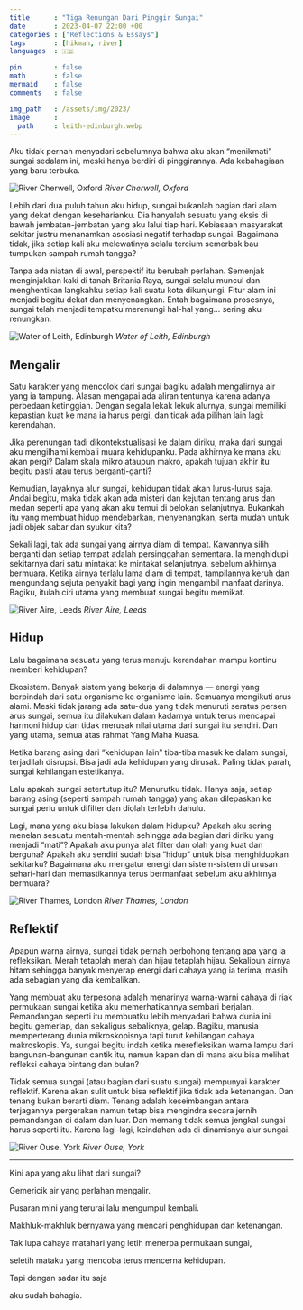 ```yaml
---
title      : "Tiga Renungan Dari Pinggir Sungai"
date       : 2023-04-07 22:00 +00
categories : ["Reflections & Essays"]
tags       : [hikmah, river]
languages  : 🇮🇩

pin        : false
math       : false
mermaid    : false
comments   : false

img_path   : /assets/img/2023/
image      :
  path     : leith-edinburgh.webp
---
```


Aku tidak pernah menyadari sebelumnya bahwa aku akan “menikmati” sungai sedalam ini, meski hanya berdiri di pinggirannya. Ada kebahagiaan yang baru terbuka.

![River Cherwell, Oxford](cherwell-oxford.webp)
_River Cherwell, Oxford_

Lebih dari dua puluh tahun aku hidup, sungai bukanlah bagian dari alam yang dekat dengan keseharianku. Dia hanyalah sesuatu yang eksis di bawah jembatan-jembatan yang aku lalui tiap hari. Kebiasaan masyarakat sekitar justru menanamkan asosiasi negatif terhadap sungai. Bagaimana tidak, jika setiap kali aku melewatinya selalu tercium semerbak bau tumpukan sampah rumah tangga?

Tanpa ada niatan di awal, perspektif itu berubah perlahan. Semenjak menginjakkan kaki di tanah Britania Raya, sungai selalu muncul dan menghentikan langkahku setiap kali suatu kota dikunjungi. Fitur alam ini menjadi begitu dekat dan menyenangkan. Entah bagaimana prosesnya, sungai telah menjadi tempatku merenungi hal-hal yang… sering aku renungkan.

![Water of Leith, Edinburgh](leith-edinburgh.webp)
_Water of Leith, Edinburgh_

## Mengalir

Satu karakter yang mencolok dari sungai bagiku adalah mengalirnya air yang ia tampung. Alasan mengapai ada aliran tentunya karena adanya perbedaan ketinggian. Dengan segala lekak lekuk alurnya, sungai memiliki kepastian kuat ke mana ia harus pergi, dan tidak ada pilihan lain lagi: kerendahan.

Jika perenungan tadi dikontekstualisasi ke dalam diriku, maka dari sungai aku mengilhami kembali muara kehidupanku. Pada akhirnya ke mana aku akan pergi? Dalam skala mikro ataupun makro, apakah tujuan akhir itu begitu pasti atau terus berganti-ganti?

Kemudian, layaknya alur sungai, kehidupan tidak akan lurus-lurus saja. Andai begitu, maka tidak akan ada misteri dan kejutan tentang arus dan medan seperti apa yang akan aku temui di belokan selanjutnya. Bukankah itu yang membuat hidup mendebarkan, menyenangkan, serta mudah untuk jadi objek sabar dan syukur kita?

Sekali lagi, tak ada sungai yang airnya diam di tempat. Kawannya silih berganti dan setiap tempat adalah persinggahan sementara. Ia menghidupi sekitarnya dari satu mintakat ke mintakat selanjutnya, sebelum akhirnya bermuara. Ketika airnya terlalu lama diam di tempat, tampilannya keruh dan mengundang sejuta penyakit bagi yang ingin mengambil manfaat darinya. Bagiku, itulah ciri utama yang membuat sungai begitu memikat.

![River Aire, Leeds](aire-leeds.webp)
_River Aire, Leeds_

## Hidup
Lalu bagaimana sesuatu yang terus menuju kerendahan mampu kontinu memberi kehidupan?

Ekosistem. Banyak sistem yang bekerja di dalamnya — energi yang berpindah dari satu organisme ke organisme lain. Semuanya mengikuti arus alami. Meski tidak jarang ada satu-dua yang tidak menuruti seratus persen arus sungai, semua itu dilakukan dalam kadarnya untuk terus mencapai harmoni hidup dan tidak merusak nilai utama dari sungai itu sendiri. Dan yang utama, semua atas rahmat Yang Maha Kuasa.

Ketika barang asing dari “kehidupan lain” tiba-tiba masuk ke dalam sungai, terjadilah disrupsi. Bisa jadi ada kehidupan yang dirusak. Paling tidak parah, sungai kehilangan estetikanya.

Lalu apakah sungai setertutup itu? Menurutku tidak. Hanya saja, setiap barang asing (seperti sampah rumah tangga) yang akan dilepaskan ke sungai perlu untuk difilter dan diolah terlebih dahulu.

Lagi, mana yang aku biasa lakukan dalam hidupku? Apakah aku sering menelan sesuatu mentah-mentah sehingga ada bagian dari diriku yang menjadi “mati”? Apakah aku punya alat filter dan olah yang kuat dan berguna? Apakah aku sendiri sudah bisa “hidup” untuk bisa menghidupkan sekitarku? Bagaimana aku mengatur energi dan sistem-sistem di urusan sehari-hari dan memastikannya terus bermanfaat sebelum aku akhirnya bermuara?


![River Thames, London](thames-london.jpg)
_River Thames, London_

## Reflektif

Apapun warna airnya, sungai tidak pernah berbohong tentang apa yang ia refleksikan. Merah tetaplah merah dan hijau tetaplah hijau. Sekalipun airnya hitam sehingga banyak menyerap energi dari cahaya yang ia terima, masih ada sebagian yang dia kembalikan.

Yang membuat aku terpesona adalah menarinya warna-warni cahaya di riak permukaan sungai ketika aku memerhatikannya sembari berjalan. Pemandangan seperti itu membuatku lebih menyadari bahwa dunia ini begitu gemerlap, dan sekaligus sebaliknya, gelap. Bagiku, manusia memperterang dunia mikroskopisnya tapi turut kehilangan cahaya makroskopis. Ya, sungai begitu indah ketika merefleksikan warna lampu dari bangunan-bangunan cantik itu, namun kapan dan di mana aku bisa melihat refleksi cahaya bintang dan bulan?

Tidak semua sungai (atau bagian dari suatu sungai) mempunyai karakter reflektif. Karena akan sulit untuk bisa reflektif jika tidak ada ketenangan. Dan tenang bukan berarti diam. Tenang adalah keseimbangan antara terjagannya pergerakan namun tetap bisa mengindra secara jernih pemandangan di dalam dan luar. Dan memang tidak semua jengkal sungai harus seperti itu. Karena lagi-lagi, keindahan ada di dinamisnya alur sungai.

![River Ouse, York](ouse-york.webp)
_River Ouse, York_

***

Kini apa yang aku lihat dari sungai?

Gemericik air yang perlahan mengalir.

Pusaran mini yang terurai lalu mengumpul kembali.

Makhluk-makhluk bernyawa yang mencari penghidupan dan ketenangan.

Tak lupa cahaya matahari yang letih menerpa permukaan sungai,

seletih mataku yang mencoba terus mencerna kehidupan.

Tapi dengan sadar itu saja

aku sudah bahagia.